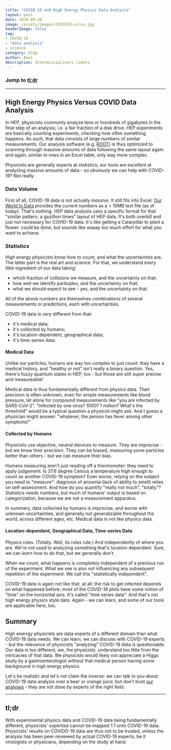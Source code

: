 ```yaml
---
title: "COVID-19 and High Energy Physics Data Analysis"
layout: post
date: 2020-09-20
image: /assets/images/COVID19-virus.jpg
headerImage: false
tag:
- COVID-19
- "data analysis"
- science
category: blog
author: Axel
description: Interdisciplinary limits
---
```


### Jump to [tl;dr](#tldr)

---

## High Energy Physics Versus COVID Data Analysis

In HEP, physicists commonly analyze tens or hundreds of gigabytes in the final step of an analysis;
i.e. a fair fraction of a disk drive.
HEP experiments are basically counting experiments, checking how often something happens.
As such, that data consists of large numbers of similar measurements.
Our analysis software (e.g. [ROOT](https://root.cern)) is thus optimized to scanning through massive amounts of data following the same layout again and again, similar to rows in an Excel table, only way more complex.

Physicists are generally experts at statistics; our tools are excellent at analyzing massive amounts of data - so *obviously* we can help with COVID-19? Not really.

### Data Volume

First of all, COVID-19 data is not actually *massive*.
It still fits into Excel; [Our World In Data](https://github.com/owid/covid-19-data/tree/master/public/data) provides the current numbers as a < 10MB text file (as of today).
That's *nothing*.
HEP data analysis uses a specific format for that "similar pattern, a gazillion times" layout of HEP data.
It's both overkill and just not necessary for COVID-19 data.
It's like getting a Catarpillar to plant a flower: could be done, but sounds like waaay too much effort for what you want to achieve.

### Statistics

High energy physicists know how to count, and what the uncertainties are.
The latter part is the real art and science.
For that, we understand every little ingredient of our data taking:

- which fraction of collisions we measure, and the uncertainty on that;
- how well we identify particples, and the uncertainty on that;
- what we should expect to see - yes, and the uncertainty on that.

All of the above numbers are themselves combinations of several measurements or predictions, each with uncertainties.

COVID-19 data is *very* different from that:

- it's medical data;
- it's collected by humans;
- it's location-dependent, geographical data;
- it's time-series data.

#### Medical Data

Unlike our particles, humans are way too complex to just count: they have a medical history, and "healthy or not" isn't really a binary question.
Yes, there's fuzzy quantum states in HEP, too - but those are still super precise and measureable!

Medical data is thus fundamentally different from physics data.
Their precision is often unknown, even for simple measurements like blood pressure, let alone for compound measurements like "you are infected by SARS-CoV-2".
"Infected by one virus? 1000? 1 million? What's the threshold" would be a typical question a physicist might ask.
And I guess a physician might answer: "whatever, the person has fever among other symptoms!"

#### Collected by Humans

Physicists use objective, neutral deivices to measure.
They are imprecise - but we know their precision.
They can be biased, measuring some particles better than others - but we can measure their bias.

Humans measuring aren't just reading off a thermometer:
they need to apply judgement.
Is 37.6 degree Celsius a temperature high enough to count as another COVID-19 symptom?
Even worse, relying on the subject you need to "measure":
diagnosis of anosmia (lack of ability to smell) relies on self-assessment.
And how do you quantify "really not much", "totally"?
Statistics needs numbers, but much of humans' output is based on categorization, because we are not a measurement apparatus.

In summary, data collected by humans is imprecise, and worse with unknown uncertainties, and generally not generalizable throughout the world, across different ages, etc.
Medical data is not like physics data.

#### Location-dependent, Geographical Data, Time-series Data

Physics rules.
(Totally. Well, its rules rule.)
And independently of where you are.
We're not used to analyzing something that's location dependent.
Sure, we can *learn* how to do that, but we generally don't.

When we count, what happens is completely independent of a previous run of the experiment.
What we see is also not influencing any subsequent repetition of the experiment.
We call this "statistically independent".

COVID-19 data is again not like that, at all:
the risk to get infected depends on what happened before; most of the COVID-19 plots have some notion of "time" on the horizontal axis.
It's called "time series data".
And that's not high energy physics style data.
Again - we can learn, and some of our tools are applicable here, too.



## Summary

High enerrgy physicists are data experts of a different domain than what COVID-19 data needs.
We can learn, we can discuss with COVID-19 experts - but the relevance of physicists "analyzing" COVID-19 data is questionable.
Our data is too different, we, the physicists, understand too little from the intricacies of that data.
We physicists would likely not appreciate a Higgs study by a gastroenterologist without that medical person having *some* background in high energy physics.

Let's be realistic and let's not claim the inverse:
we can talk to you about COVID-19 data analysis over a beer or orange juice, but don't trust [our analyses](https://arxiv.org/search/advanced?advanced=&terms-0-operator=AND&terms-0-term=COVID-19&terms-0-field=title&terms-1-operator=OR&terms-1-term=SARS-CoV-2&terms-1-field=abstract&terms-3-operator=OR&terms-3-term=COVID-19&terms-3-field=abstract&terms-4-operator=OR&terms-4-term=SARS-CoV-2&terms-4-field=title&terms-5-operator=OR&terms-5-term=coronavirus&terms-5-field=title&terms-6-operator=OR&terms-6-term=coronavirus&terms-6-field=abstract&classification-physics=y&classification-physics_archives=all&classification-include_cross_list=exclude&date-filter_by=all_dates&date-year=&date-from_date=&date-to_date=&date-date_type=submitted_date&abstracts=show&size=200&order=-announced_date_first) - they are not done by experts of the right field.

---

## tl;dr

With experimental physics data and COVID-19 data being fundamentally different, physicists' expertise cannot be mapped 1:1 onto COVID-19 data.
Physicists' results on COVIDD-19 data are thus not to be trusted, unless the analysis has been peer-reviewed by actual COVID-19 experts, be it virologists or physicians, depending on the study at hand.
